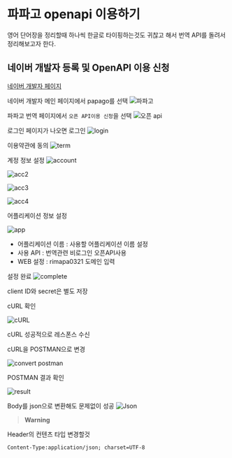 # 파파고 openapi 이용하기

영어 단어장을 정리할때 하나씩 한글로 타이핑하는것도 귀찮고 해서 번역 API를 돌려서 정리해보고자 한다.

## 네이버 개발자 등록 및 OpenAPI 이용 신청

[네이버 개발자 페이지](https://developers.naver.com/main/)


네이버 개발자 메인 페이지에서 papago를 선택
![파파고](../images/Naver_Developer/001_select_papago.png)

파파고 번역 페이지에서 `오픈 API이용 신청`을 선택
![오픈 api](../images/Naver_Developer/002_select_application_openapi.png)

로그인 페이지가 나오면 로그인
![login](../images/Naver_Developer/004_login.png)

이용약관에 동의
![term](../images/Naver_Developer/003_accept_term.png)

계정 정보 설정
![account](../images/Naver_Developer/005_01_account_info.png)

![acc2](../images/Naver_Developer/005_02_account_info.png)

![acc3](../images/Naver_Developer/005_03_account_info.png)

![acc4](../images/Naver_Developer/005_04_account_info.png)

어플리케이션 정보 설정

![app](../images/Naver_Developer/006_Set_APP.png)

- 어플리케이션 이름 : 사용할 어플리케이션 이름 설정
- 사용 API : 번역관련 비로그인 오픈API사용
- WEB 설정 : rimapa0321 도메인 입력 

설정 완료
![complete](../images/Naver_Developer/007_Complete_Registration.png)

client ID와 secret은 별도 저장

cURL 확인

![cURL](../images/Naver_Developer/008_confirm_cURL.png)

cURL 성공적으로 레스폰스 수신

cURL을 POSTMAN으로 변경

![convert postman](../images/Naver_Developer/009_confirm_POSTMAN.png)

POSTMAN 결과 확인

![result](../images/Naver_Developer/010_reslut_POSTMAN.png)


Body를 json으로 변환해도 문제없이 성공
![Json](../images/Naver_Developer/011_reslut_Json.png)

> **Warning**

 Header의 컨텐츠 타입 변경할것

```
Content-Type:application/json; charset=UTF-8
```
